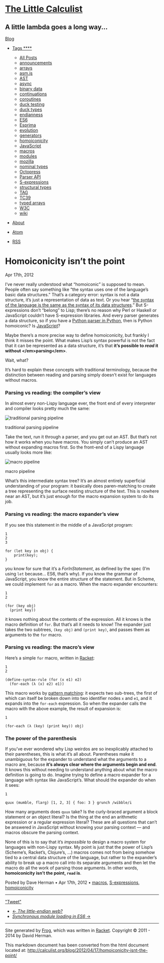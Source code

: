 [The Little Calculist](/)
=========================

A little lambda goes a long way...
----------------------------------

[Blog](/index.html)

-   [Tags ****](#)
    -   [All Posts](/index.html)
    -   [announcements](/tags/announcements.html)
    -   [arrays](/tags/arrays.html)
    -   [asm.js](/tags/asm-js.html)
    -   [AST](/tags/AST.html)
    -   [async](/tags/async.html)
    -   [binary data](/tags/binary-data.html)
    -   [continuations](/tags/continuations.html)
    -   [coroutines](/tags/coroutines.html)
    -   [duck testing](/tags/duck-testing.html)
    -   [duck types](/tags/duck-types.html)
    -   [endianness](/tags/endianness.html)
    -   [ES6](/tags/ES6.html)
    -   [Esprima](/tags/Esprima.html)
    -   [evolution](/tags/evolution.html)
    -   [generators](/tags/generators.html)
    -   [homoiconicity](/tags/homoiconicity.html)
    -   [JavaScript](/tags/JavaScript.html)
    -   [macros](/tags/macros.html)
    -   [modules](/tags/modules.html)
    -   [mozilla](/tags/mozilla.html)
    -   [nominal types](/tags/nominal-types.html)
    -   [Octopress](/tags/Octopress.html)
    -   [Parser API](/tags/Parser-API.html)
    -   [S-expressions](/tags/S-expressions.html)
    -   [structural types](/tags/structural-types.html)
    -   [TAG](/tags/TAG.html)
    -   [TC39](/tags/TC39.html)
    -   [typed arrays](/tags/typed-arrays.html)
    -   [W3C](/tags/W3C.html)
    -   [wiki](/tags/wiki.html)

-   [About](/about.html)
-   [Atom](/feeds/all.atom.xml)
-   [RSS](/feeds/all.rss.xml)

Homoiconicity isn’t the point
=============================

Apr 17th, 2012

I’ve never really understood what “homoiconic” is supposed to mean.
People often say something like “the syntax uses one of the language’s
basic data structures.” That’s a category error: syntax is not a data
structure, it’s just a representation of data as text. Or you hear “[the
syntax of the language is the same as the syntax of its data
structures](http://smallcultfollowing.com/babysteps/blog/2012/04/15/syntax-matters-dot-dot-dot/).”
But S-expressions don’t “belong” to Lisp; there’s no reason why Perl or
Haskell or JavaScript couldn’t have S-expression libraries. And every
parser generates a data structure, so if you have a [Python parser in
Python](http://docs.python.org/library/parser.html), then is Python
homoiconic? Is [JavaScript](http://esprima.org/)?

Maybe there’s a more precise way to define homoiconicity, but frankly I
think it misses the point. What makes Lisp’s syntax powerful is not the
fact that it can be represented as a data structure, it’s that **it’s
possible to *read* it without </em\>parsing</em\>**.

Wait, what?

It’s hard to explain these concepts with traditional terminology,
because the distinction between reading and parsing simply doesn’t exist
for languages without macros.

### Parsing vs reading: the compiler’s view

In almost every non-Lispy language ever, the front end of every
interpreter and compiler looks pretty much the same:

![traditional parsing pipeline](/img/parse-pipeline.png)

traditional parsing pipeline

Take the text, run it through a parser, and you get out an AST. But
that’s not how it works when you have macros. You simply can’t produce
an AST without expanding macros first. So the front-end of a Lispy
language usually looks more like:

![macro pipeline](/img/macro-pipeline.png)

macro pipeline

What’s this intermediate syntax tree? It’s an almost entirely
superficial understanding of your program: it basically does
paren-matching to create a tree representing the surface nesting
structure of the text. This is nowhere near an AST, but it’s just enough
for the macro expansion system to do its job.

### Parsing vs reading: the macro expander’s view

If you see this statement in the middle of a JavaScript program:

    1
    2
    3

    for (let key in obj) {
        print(key);
    }

you know for sure that it’s a *ForInStatement*, as defined by the spec
(I’m using `let` because… ES6, that’s why). If you know the grammar of
JavaScript, you know the entire structure of the statement. But in
Scheme, we could implement `for` as a macro. When the macro expander
encounters:

    1
    2

    (for (key obj)
      (print key))

it knows nothing about the contents of the expression. All it knows is
the macro definition of `for`. But that’s all it needs to know! The
expander just takes the two subtrees, `(key obj)` and `(print key)`, and
passes them as arguments to the `for` macro.

### Parsing vs reading: the macro’s view

Here’s a simple `for` macro, written in
[Racket](http://docs.racket-lang.org/guide/pattern-macros.html#%28part._define-syntax-rule%29):

    1
    2

    (define-syntax-rule (for (x e1) e2)
      (for-each (λ (x) e2) e1))

This macro works by [pattern
matching](http://en.wikipedia.org/wiki/Pattern_matching): it expects two
sub-trees, the first of which can itself be broken down into two
identifier nodes `x` and `e1`, and it expands into the `for-each`
expression. So when the expander calls the macro with the above example,
the result of expansion is:

    1

    (for-each (λ (key) (print key)) obj)

### The power of the parenthesis

If you’ve ever wondered why Lisp weirdos are so inexplicably attached to
their parentheses, this is what it’s all about. Parentheses make it
unambiguous for the expander to understand what the arguments to a macro
are, because **it’s always clear where the arguments begin and end**. It
knows this without needing to understand anything about what the macro
definition is going to do. Imagine trying to define a macro expander for
a language with syntax like JavaScript’s. What should the expander do
when it sees:

    1

    quux (mumble, flarg) [1, 2, 3] { foo: 3 } grunch /wibble/i

How many arguments does `quux` take? Is the curly-braced argument a
block statement or an object literal? Is the thing at the end an
arithmetic expression or a regular expression literal? These are all
questions that can’t be answered in JavaScript without knowing your
parsing context — and macros obscure the parsing context.

None of this is to say that it’s *impossible* to design a macro system
for languages with non-Lispy syntax. My point is just that the power of
Lisp’s (Scheme’s, Racket’s, Clojure’s, …) macros comes not from being
somehow tied to a central data structure of the language, but rather to
the expander’s ability to break up a macro call into its separate
arguments and then let the macro do all the work of parsing those
arguments. In other words, **homoiconicity isn’t the point, `read` is**.

Posted by Dave Herman &bullet; Apr 17th, 2012 &bullet;
[macros](/tags/macros.html), [S-expressions](/tags/S-expressions.html),
[homoiconicity](/tags/homoiconicity.html)

* * * * *

["Tweet"](https://twitter.com/share)

-   [← *The little-endian
    web?*](/blog/2012/04/24/the-little-endian-web/)
-   [*Synchronous module loading in ES6*
    →](/blog/2012/03/29/synchronous-module-loading-in-es6/)

* * * * *

Site generated by [Frog](https://github.com/greghendershott/frog), which
was written in [Racket](http://racket-lang.org). Copyright © 2011 - 2014
by David Herman.

This markdown document has been converted from the html document located at:
http://calculist.org/blog/2012/04/17/homoiconicity-isnt-the-point/
